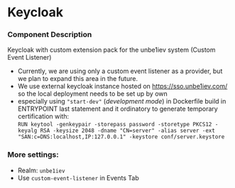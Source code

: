 # Keycloak

### Component Description
Keycloak with custom extension pack for the unbe1iev system (Custom Event Listener)
* Currently, we are using only a custom event listener as a provider, but we plan to expand this area in the future.
* We use external keycloak instance hosted on https://sso.unbe1iev.com/ so the local deployment needs to be set up by own 
* especially using `"start-dev"` (*development mode*) in Dockerfile build in ENTRYPOINT last statement and it ordinatory 
to generate temporary certification with:\
`RUN keytool -genkeypair -storepass password -storetype PKCS12 -keyalg RSA -keysize 2048 -dname "CN=server" -alias server -ext "SAN:c=DNS:localhost,IP:127.0.0.1" -keystore conf/server.keystore`

### More settings:
* Realm: `unbe1iev`
* Use `custom-event-listener` in Events Tab
